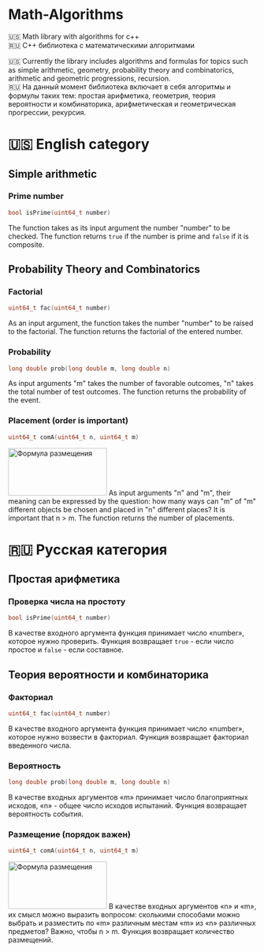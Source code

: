 # Math-Algorithms
🇺🇸 Math library with algorithms for c++
<br/>
🇷🇺 С++ библиотека с математическими алгоритмами

🇺🇸 Currently the library includes algorithms and formulas for topics such as simple arithmetic, geometry, probability theory and combinatorics, arithmetic and geometric progressions, recursion.
<br/>
🇷🇺 На данный момент библиотека включает в себя алгоритмы и формулы таких тем: простая арифметика, геометрия, теория вероятности и комбинаторика, арифметическая и геометрическая прогрессии, рекурсия.

# 🇺🇸 English category
## Simple arithmetic
### Prime number
```c++ 
bool isPrime(uint64_t number)
```
The function takes as its input argument the number "number" to be checked. The function returns ``true`` if the number is prime and ``false`` if it is composite.

## Probability Theory and Combinatorics
### Factorial
```c++ 
uint64_t fac(uint64_t number)
```
As an input argument, the function takes the number "number" to be raised to the factorial. The function returns the factorial of the entered number.

### Probability
```c++ 
long double prob(long double m, long double n)
```
As input arguments "m" takes the number of favorable outcomes, "n" takes the total number of test outcomes. The function returns the probability of the event.

### Placement (order is important)
```c++ 
uint64_t comA(uint64_t n, uint64_t m)
```
<img src="https://camo.githubusercontent.com/ed02a340a9f48b95bb35619ae2af7f29d6665a3536ed8df8b3986ba22c2189a4/68747470733a2f2f7374756466696c652e6e65742f68746d6c2f323730362f3533302f68746d6c5f6b5975646f34726c77552e327532682f696d672d495a6e6e524c2e706e67" alt="Формула размещения" data-canonical-src="https://studfile.net/html/2706/530/html_kYudo4rlwU.2u2h/img-IZnnRL.png" width="200" height="96">
As input arguments "n" and "m", their meaning can be expressed by the question: how many ways can "m" of "m" different objects be chosen and placed in "n" different places? It is important that n > m. The function returns the number of placements.

# 🇷🇺 Русская категория
## Простая арифметика
### Проверка числа на простоту
```c++ 
bool isPrime(uint64_t number)
```
В качестве входного аргумента функция принимает число «number», которое нужно проверить. Функция возвращает ```true``` - если число простое и ```false``` - если составное.

## Теория вероятности и комбинаторика
### Факториал
```c++ 
uint64_t fac(uint64_t number)
```
В качестве входного аргумента функция принимает число «number», которое нужно возвести в факториал. Функция возвращает факториал введенного числа.

### Вероятность
```c++ 
long double prob(long double m, long double n)
```
В качестве входных аргументов «m» принимает число благоприятных исходов, «n» - общее число исходов испытаний. Функция возвращает вероятность события.

### Размещение (порядок важен)
```c++ 
uint64_t comA(uint64_t n, uint64_t m)
```
<img src="https://camo.githubusercontent.com/ed02a340a9f48b95bb35619ae2af7f29d6665a3536ed8df8b3986ba22c2189a4/68747470733a2f2f7374756466696c652e6e65742f68746d6c2f323730362f3533302f68746d6c5f6b5975646f34726c77552e327532682f696d672d495a6e6e524c2e706e67" alt="Формула размещения" data-canonical-src="https://studfile.net/html/2706/530/html_kYudo4rlwU.2u2h/img-IZnnRL.png" width="200" height="96">
В качестве входных аргументов «n» и «m», их смысл можно выразить вопросом: сколькими способами можно выбрать и разместить по «m» различным местам «m» из «n» различных предметов? Важно, чтобы n > m. Функция возвращает количество размещений.

